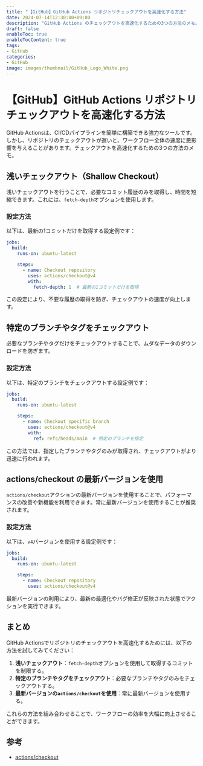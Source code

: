 ```yaml
---
title: "【GitHub】GitHub Actions リポジトリチェックアウトを高速化する方法"
date: 2024-07-14T12:30:00+09:00
description: "GitHub Actions のチェックアウトを高速化するための3つの方法のメモ。"
draft: false
enableToc: true
enableTocContent: true
tags: 
- GitHub
categories: 
- GitHub
image: images/thumbnail/GitHub_Logo_White.png
---
```


# 【GitHub】GitHub Actions リポジトリチェックアウトを高速化する方法

GitHub Actionsは、CI/CDパイプラインを簡単に構築できる強力なツールです。しかし、リポジトリのチェックアウトが遅いと、ワークフロー全体の速度に悪影響を与えることがあります。チェックアウトを高速化するための3つの方法のメモ。

## 浅いチェックアウト（Shallow Checkout）

浅いチェックアウトを行うことで、必要なコミット履歴のみを取得し、時間を短縮できます。これには、`fetch-depth`オプションを使用します。

### 設定方法

以下は、最新の1コミットだけを取得する設定例です：

```yaml
jobs:
  build:
    runs-on: ubuntu-latest

    steps:
      - name: Checkout repository
        uses: actions/checkout@v4
        with:
          fetch-depth: 1  # 最新の1コミットだけを取得
```

この設定により、不要な履歴の取得を防ぎ、チェックアウトの速度が向上します。

## 特定のブランチやタグをチェックアウト

必要なブランチやタグだけをチェックアウトすることで、ムダなデータのダウンロードを防ぎます。

### 設定方法

以下は、特定のブランチをチェックアウトする設定例です：

```yaml
jobs:
  build:
    runs-on: ubuntu-latest

    steps:
      - name: Checkout specific branch
        uses: actions/checkout@v4
        with:
          ref: refs/heads/main  # 特定のブランチを指定
```

この方法では、指定したブランチやタグのみが取得され、チェックアウトがより迅速に行われます。

## actions/checkout の最新バージョンを使用

`actions/checkout`アクションの最新バージョンを使用することで、パフォーマンスの改善や新機能を利用できます。常に最新バージョンを使用することが推奨されます。

### 設定方法

以下は、`v4`バージョンを使用する設定例です：

```yaml
jobs:
  build:
    runs-on: ubuntu-latest

    steps:
      - name: Checkout repository
        uses: actions/checkout@v4
```

最新バージョンの利用により、最新の最適化やバグ修正が反映された状態でアクションを実行できます。

## まとめ

GitHub Actionsでリポジトリのチェックアウトを高速化するためには、以下の方法を試してみてください：

1. **浅いチェックアウト**：`fetch-depth`オプションを使用して取得するコミットを制限する。
2. **特定のブランチやタグをチェックアウト**：必要なブランチやタグのみをチェックアウトする。
3. **最新バージョンの`actions/checkout`を使用**：常に最新バージョンを使用する。

これらの方法を組み合わせることで、ワークフローの効率を大幅に向上させることができます。

## 参考

- <a href="https://github.com/actions/checkout" target="_blank" rel="nofollow noopener">actions/checkout</a>
